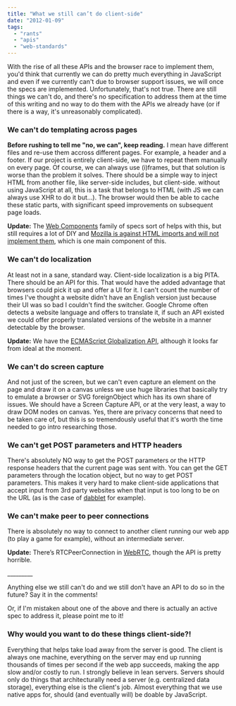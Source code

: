 ```yaml
---
title: "What we still can’t do client-side"
date: "2012-01-09"
tags:
  - "rants"
  - "apis"
  - "web-standards"
---
```


With the rise of all these APIs and the browser race to implement them, you'd think that currently we can do pretty much everything in JavaScript and even if we currently can't due to browser support issues, we will once the specs are implemented. Unfortunately, that's not true. There are still things we can't do, and there's no specification to address them at the time of this writing and no way to do them with the APIs we already have (or if there is a way, it's unreasonably complicated).

### We can't do templating across pages

**Before rushing to tell me "no, we can", keep reading.** I mean have different files and re-use them accross different pages. For example, a header and a footer. If our project is entirely client-side, we have to repeat them manually on every page. Of course, we can always use (i)frames, but that solution is worse than the problem it solves. There should be a simple way to inject HTML from another file, like server-side includes, but client-side. without using JavaScript at all, this is a task that belongs to HTML (with JS we can always use XHR to do it but...). The browser would then be able to cache these static parts, with significant speed improvements on subsequent page loads.

**Update:** The [Web Components](http://webcomponents.org/) family of specs sort of helps with this, but still requires a lot of DIY and [Mozilla is against HTML imports and will not implement them](https://hacks.mozilla.org/2014/12/mozilla-and-web-components/), which is one main component of this.

### We can't do localization

At least not in a sane, standard way. Client-side localization is a big PITA. There should be an API for this. That would have the added advantage that browsers could pick it up and offer a UI for it. I can't count the number of times I've thought a website didn't have an English version just because their UI was so bad I couldn't find the switcher. Google Chrome often detects a website language and offers to translate it, if such an API existed we could offer properly translated versions of the website in a manner detectable by the browser.

**Update:** We have the [ECMAScript Globalization API](http://wiki.ecmascript.org/doku.php?id=globalization:specification_drafts), although it looks far from ideal at the moment.

### We can't do screen capture

And not just of the screen, but we can't even capture an element on the page and draw it on a canvas unless we use huge libraries that basically try to emulate a browser or SVG foreignObject which has its own share of issues. We should have a Screen Capture API, or at the very least, a way to draw DOM nodes on canvas. Yes, there are privacy concerns that need to be taken care of, but this is so tremendously useful that it's worth the time needed to go intro researching those.

### We can't get POST parameters and HTTP headers

There's absolutely NO way to get the POST parameters or the HTTP response headers that the current page was sent with. You can get the GET parameters through the location object, but no way to get POST parameters. This makes it very hard to make client-side applications that accept input from 3rd party websites when that input is too long to be on the URL (as is the case of [dabblet](https://dabblet.com) for example).

### We can't make peer to peer connections

There is absolutely no way to connect to another client running our web app (to play a game for example), without an intermediate server.

**Update:** There’s RTCPeerConnection in [WebRTC](http://w3c.github.io/webrtc-pc/), though the API is pretty horrible.

\_\_\_\_\_\_\_\_\_

Anything else we still can't do and we still don't have an API to do so in the future? Say it in the comments!

Or, if I'm mistaken about one of the above and there is actually an active spec to address it, please point me to it!

### Why would you want to do these things client-side?!

Everything that helps take load away from the server is good. The client is always one machine, everything on the server may end up running thousands of times per second if the web app succeeds, making the app slow and/or costly to run. I strongly believe in lean servers. Servers should only do things that architecturally need a server (e.g. centralized data storage), everything else is the client's job. Almost everything that we use native apps for, should (and eventually will) be doable by JavaScript.
